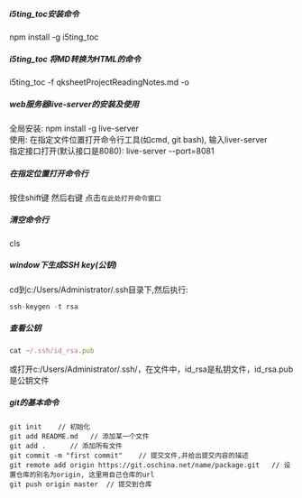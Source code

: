 ##### i5ting_toc安装命令	
npm install -g i5ting_toc		
##### i5ting_toc 将MD转换为HTML的命令		
i5ting_toc -f qksheetProjectReadingNotes.md -o	
##### web服务器live-server的安装及使用
全局安装: npm install -g live-server        
使用: 在指定文件位置打开命令行工具(如cmd, git bash), 输入liver-server   
指定接口打开(默认接口是8080): live-server --port=8081 
##### 在指定位置打开命令行
按住shift键 然后右键 点击`在此处打开命令窗口`
##### 清空命令行
cls
##### window下生成SSH key(公钥)
cd到c:/Users/Administrator/.ssh目录下,然后执行:
```js
ssh-keygen -t rsa
```
##### 查看公钥
```js
cat ~/.ssh/id_rsa.pub 
```  
或打开c:/Users/Administrator/.ssh/，在文件中，id_rsa是私钥文件，id_rsa.pub是公钥文件
##### git的基本命令
```npm
git init    // 初始化
git add README.md   // 添加某一个文件
git add .      // 添加所有文件
git commit -m "first commit"    // 提交文件,并给出提交内容的描述
git remote add origin https://git.oschina.net/name/package.git   // 设置仓库的别名为origin, 这里用自己仓库的url
git push origin master  // 提交到仓库
```




